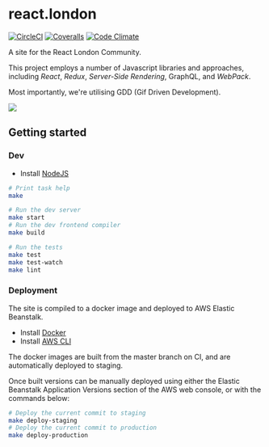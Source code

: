react.london
============

[![CircleCI](https://circleci.com/gh/redbadger/react.london.svg?style=shield)](https://circleci.com/gh/redbadger/react.london)
[![Coveralls](https://coveralls.io/repos/github/redbadger/react.london/badge.svg)](https://coveralls.io/github/redbadger/react.london)
[![Code Climate](https://codeclimate.com/github/redbadger/react.london/badges/gpa.svg)](https://codeclimate.com/github/redbadger/react.london)

A site for the React London Community.

This project employs a number of Javascript libraries and approaches,
including _React_, _Redux_, _Server-Side Rendering_, GraphQL, and _WebPack_.

Most importantly, we're utilising GDD (Gif Driven Development).

<img src="https://raw.github.com/redbadger/react.london/master/assets/img/cat-hacking.gif" />

## Getting started

### Dev

* Install [NodeJS](https://nodejs.org/en/)

```sh
# Print task help
make

# Run the dev server
make start
# Run the dev frontend compiler
make build

# Run the tests
make test
make test-watch
make lint
```

### Deployment

The site is compiled to a docker image and deployed to AWS Elastic Beanstalk.

* Install [Docker](https://www.docker.com/)
* Install [AWS CLI](https://aws.amazon.com/cli/)

The docker images are built from the master branch on CI, and are automatically
deployed to staging.

Once built versions can be manually deployed using either the Elastic
Beanstalk Application Versions section of the AWS web console, or with the
commands below:

```sh
# Deploy the current commit to staging
make deploy-staging
# Deploy the current commit to production
make deploy-production
```
